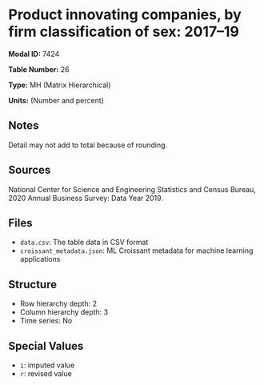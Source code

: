 # Product innovating companies, by firm classification of sex: 2017–19

**Modal ID:** 7424

**Table Number:** 26

**Type:** MH (Matrix Hierarchical)

**Units:** (Number and percent)

## Notes

Detail may not add to total because of rounding.

## Sources

National Center for Science and Engineering Statistics and Census Bureau, 2020 Annual Business Survey: Data Year 2019.

## Files

- `data.csv`: The table data in CSV format
- `croissant_metadata.json`: ML Croissant metadata for machine learning applications

## Structure

- Row hierarchy depth: 2
- Column hierarchy depth: 3
- Time series: No

## Special Values

- `i`: imputed value
- `r`: revised value

